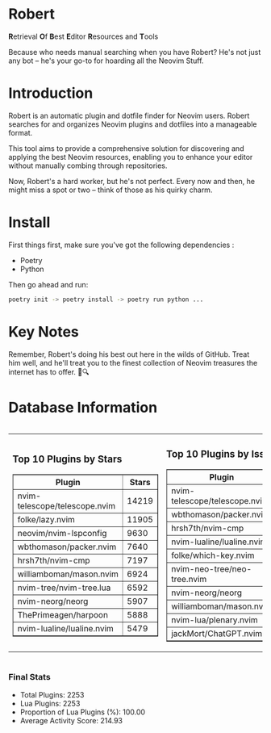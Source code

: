 # Robert

**R**etrieval
**O**f
**B**est
**E**ditor
**R**esources and
**T**ools

Because who needs manual searching when you have Robert?
He's not just any bot – he's your go-to for hoarding all the Neovim Stuff.

# Introduction
Robert is an automatic plugin and dotfile finder for Neovim users. Robert searches for and organizes Neovim plugins and dotfiles into a manageable format.

This tool aims to provide a comprehensive solution for discovering and applying the best Neovim resources, enabling you to enhance your editor without manually combing through repositories.

Now, Robert's a hard worker, but he's not perfect. Every now and then, he might miss a spot or two – think of those as his quirky charm. 

# Install
 First things first, make sure you've got the following dependencies :
  - Poetry 
  - Python 

Then go ahead and run:

```bash
poetry init -> poetry install -> poetry run python ...
```
# Key Notes

Remember, Robert's doing his best out here in the wilds of GitHub. Treat him well, and he'll treat you to the finest collection of Neovim treasures the internet has to offer. 🎩🔍


# Database Information

<div style='display:flex;flex-direction:row;justify-content:space-between;'><table><tr><td><h3>Top 10 Plugins by Stars</h3><table border="1"><tr><th>Plugin</th><th>Stars</th></tr><tr><td>nvim-telescope/telescope.nvim</td><td>14219</td></tr><tr><td>folke/lazy.nvim</td><td>11905</td></tr><tr><td>neovim/nvim-lspconfig</td><td>9630</td></tr><tr><td>wbthomason/packer.nvim</td><td>7640</td></tr><tr><td>hrsh7th/nvim-cmp</td><td>7197</td></tr><tr><td>williamboman/mason.nvim</td><td>6924</td></tr><tr><td>nvim-tree/nvim-tree.lua</td><td>6592</td></tr><tr><td>nvim-neorg/neorg</td><td>5907</td></tr><tr><td>ThePrimeagen/harpoon</td><td>5888</td></tr><tr><td>nvim-lualine/lualine.nvim</td><td>5479</td></tr></table></td><td><h3>Top 10 Plugins by Issues</h3><table border="1"><tr><th>Plugin</th><th>Issues</th></tr><tr><td>nvim-telescope/telescope.nvim</td><td>325</td></tr><tr><td>wbthomason/packer.nvim</td><td>305</td></tr><tr><td>hrsh7th/nvim-cmp</td><td>244</td></tr><tr><td>nvim-lualine/lualine.nvim</td><td>196</td></tr><tr><td>folke/which-key.nvim</td><td>191</td></tr><tr><td>nvim-neo-tree/neo-tree.nvim</td><td>189</td></tr><tr><td>nvim-neorg/neorg</td><td>171</td></tr><tr><td>williamboman/mason.nvim</td><td>159</td></tr><tr><td>nvim-lua/plenary.nvim</td><td>123</td></tr><tr><td>jackMort/ChatGPT.nvim</td><td>99</td></tr></table></td><td><h3>Top 10 Plugins by Forks</h3><table border="1"><tr><th>Plugin</th><th>Forks</th></tr><tr><td>neovim/nvim-lspconfig</td><td>2010</td></tr><tr><td>nvim-telescope/telescope.nvim</td><td>779</td></tr><tr><td>nvim-tree/nvim-tree.lua</td><td>595</td></tr><tr><td>nvim-lualine/lualine.nvim</td><td>446</td></tr><tr><td>hrsh7th/nvim-cmp</td><td>354</td></tr><tr><td>folke/tokyonight.nvim</td><td>350</td></tr><tr><td>ThePrimeagen/harpoon</td><td>342</td></tr><tr><td>jackMort/ChatGPT.nvim</td><td>299</td></tr><tr><td>nvimdev/lspsaga.nvim</td><td>279</td></tr><tr><td>folke/lazy.nvim</td><td>277</td></tr></table></td></tr></table></div>

### Final Stats
- Total Plugins: 2253
- Lua Plugins: 2253
- Proportion of Lua Plugins (%): 100.00
- Average Activity Score: 214.93
